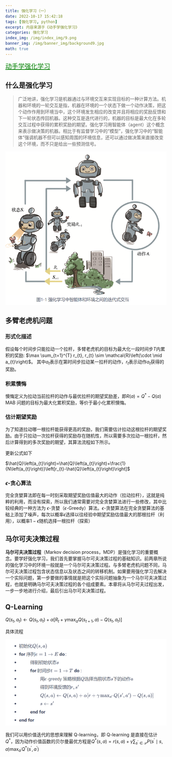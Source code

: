 ```yaml
---
title: 强化学习（一）
date: 2022-10-17 15:42:18
tags: [强化学习, python]
excerpt: 内容来源于《动手学强化学习》
categories: 强化学习
index_img: /img/index_img/9.png
banner_img: /img/banner_img/background9.jpg
math: true
---
```


<a class="btn" target="_blank" rel="noopener" style="font-size:20px; color: green" href="https://hrl.boyuai.com/chapter/1/%E5%88%9D%E6%8E%A2%E5%BC%BA%E5%8C%96%E5%AD%A6%E4%B9%A0" title="github">动手学强化学习</a>

## 什么是强化学习

>广泛地讲，强化学习是机器通过与环境交互来实现目标的一种计算方法。机器和环境的一轮交互是指，机器在环境的一个状态下做一个动作决策，把这个动作作用到环境当中，这个环境发生相应的改变并且将相应的奖励反馈和下一轮状态传回机器。这种交互是迭代进行的，机器的目标是最大化在多轮交互过程中获得的累积奖励的期望。强化学习用智能体（agent）这个概念来表示做决策的机器。相比于有监督学习中的“模型”，强化学习中的“智能体”强调机器不但可以感知周围的环境信息，还可以通过做决策来直接改变这个环境，而不只是给出一些预测信号。

![](https://raw.githubusercontent.com/univwang/img/main/20221017155450.png)

## 多臂老虎机问题

### 形式化描述

假设每个时间步只能拉动一个拉杆，多臂老虎机的目标为最大化一段时间步$T$内累积的奖励: $\max \sum_{t=1}^{T} r_{t}, r_{t} \sim \mathcal{R}\left(\cdot \mid a_{t}\right)$。
其中$a_t$表示在第时间步拉动某一拉杆的动作，$r_t$表示动作$a_t$获得的奖励。


### 积累懊悔

懊悔定义为拉动当前拉杆的动作与最优拉杆的期望奖励差，即$R(a) = Q^* - Q(a)$
MAB 问题的目标为最大化累积奖励，等价于最小化累积懊悔。

### 估计期望奖励

为了知道拉动哪一根拉杆能获得更高的奖励，我们需要估计拉动这根拉杆的期望奖励。由于只拉动一次拉杆获得的奖励存在随机性，所以需要多次拉动一根拉杆，然后计算得到的多次奖励的期望，其算法流程如下所示。

更新公式如下

$\hat{Q}\left(a_{t}\right)=\hat{Q}\left(a_{t}\right)+\frac{1}{N\left(a_{t}\right)}\left[r_{t}-\hat{Q}\left(a_{t}\right)\right]$

### $\epsilon$-贪心算法

完全贪婪算法即在每一时刻采取期望奖励估值最大的动作（拉动拉杆），这就是纯粹的利用，而没有探索，所以我们通常需要对完全贪婪算法进行一些修改，其中比较经典的一种方法为 $\epsilon$-贪婪（$\epsilon$-Greedy）算法。$\epsilon$-贪婪算法在完全贪婪算法的基础上添加了噪声，每次以概率$\epsilon$选择以往经验中期望奖励估值最大的那根拉杆（利用），以概率$1 - \epsilon$随机选择一根拉杆（探索）


## 马尔可夫决策过程

**马尔可夫决策过程**（Markov decision process，MDP）是强化学习的重要概念。要学好强化学习，我们首先要掌握马尔可夫决策过程的基础知识。前两章所说的强化学习中的环境一般就是一个马尔可夫决策过程。与多臂老虎机问题不同，马尔可夫决策过程包含状态信息以及状态之间的转移机制。如果要用强化学习去解决一个实际问题，第一步要做的事情就是把这个实际问题抽象为一个马尔可夫决策过程，也就是明确马尔可夫决策过程的各个组成要素。本章将从马尔可夫过程出发，一步一步地进行介绍，最后引出马尔可夫决策过程。


## Q-Learning


$Q\left(s_{t}, a_{t}\right) \leftarrow Q\left(s_{t}, a_{t}\right)+\alpha\left[R_{t}+\gamma \max _{a} Q\left(s_{t+1}, a\right)-Q\left(s_{t}, a_{t}\right)\right]$


具体流程

![](https://raw.githubusercontent.com/univwang/img/main/20221017162013.png)


我们可以用价值迭代的思想来理解 Q-learning，即 Q-learning 是直接在估计$Q^*$，因为动作价值函数的贝尔曼最优方程是$Q^{*}(s, a)=r(s, a)+\gamma \sum_{s^{\prime} \in \mathcal{S}} P\left(s^{\prime} \mid s, a\right) \max _{a^{\prime}} Q^{*}\left(s^{\prime}, a^{\prime}\right)$